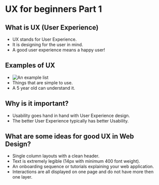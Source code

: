 # UX for beginners Part 1

## What is UX (User Experience)

- UX stands for User Experience.
- It is designing for the user in mind.
- A good user experience means a happy user!

## Examples of UX

- ![An example list](https://econsultancy.com/blog/66731-25-excellent-ux-examples-from-ecommerce-sites/)
- Things that are simple to use.
- A 5 year old can understand it.

## Why is it important?

- Usability goes hand in hand with User Experience design.
- The better User Experience typically has better Usability.

## What are some ideas for good UX in Web Design?

- Single column layouts with a clean header.
- Text is extremely legible (14px with minimum 400 font weight).
- An onboarding sequence or tutorials explaining your web application.
- Interactions are all displayed on one page and do not have more then one layer.
